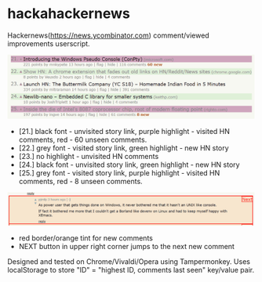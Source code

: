 # hackahackernews

Hackernews(https://news.ycombinator.com) comment/viewed improvements userscript. 

![news](https://github.com/raszpl/hackahackernews/raw/master/news.png)

- [21.] black font - unvisited story link, purple highlight - visited HN comments, red - 60 unseen comments.
- [22.] grey font - visited story link, green highlight - new HN story
- [23.] no highlight - unvisited HN comments
- [24.] black font - unvisited story link, green highlight - new HN story
- [25.] grey font - visited story link, purple highlight - visited HN comments, red - 8 unseen comments.

![comment](https://github.com/raszpl/hackahackernews/raw/master/comment.png)

- red border/orange tint for new comments
- NEXT button in upper right corner jumps to the next new comment



Designed and tested on Chrome/Vivaldi/Opera using Tampermonkey. Uses localStorage to store "ID" = "highest ID, comments last seen" key/value pair.